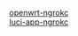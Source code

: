 [openwrt-ngrokc][1]  
[luci-app-ngrokc][2]  

[1]: https://github.com/AlexZhuo/openwrt-ngrokc
[2]: https://github.com/coolsnowwolf/gargoyle/tree/master/package/addon/lean/luci-app-ngrokc
